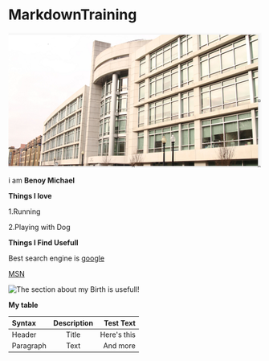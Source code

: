 # MarkdownTraining
![DOES Building](Images/Building.png)

i am **Benoy Michael**


**Things I love**

1.Running

2.Playing with Dog



**Things I Find Usefull**

Best search engine is [google](https://www.google.com/)

[MSN](https://www.msn.com/)


![The section about my Birth]() is usefull!


**My table**

| Syntax      | Description | Test Text     |
| :---        |    :----:   |          ---: |
| Header      | Title       | Here's this   |
| Paragraph   | Text        | And more      |

